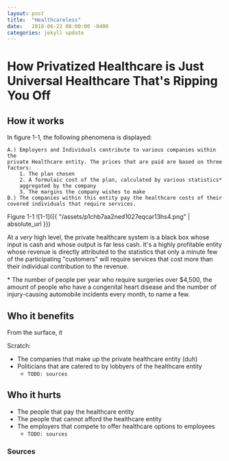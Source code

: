 ```yaml
---
layout: post
title:  "Healthcareless"
date:   2018-06-22 08:00:00 -0400
categories: jekyll update
---
```

# How Privatized Healthcare is Just Universal Healthcare That's Ripping You Off

## How it works

In figure 1-1, the following phenomena is displayed:

    A.) Employers and Individuals contribute to various companies within the
    private Healthcare entity. The prices that are paid are based on three
    factors:
        1. The plan chosen
        2. A formulaic cost of the plan, calculated by various statistics*
        aggregated by the company
        3. The margins the company wishes to make
    B.) The companies within this entity pay the healthcare costs of their
    covered individuals that require services.

Figure 1-1
![1-1]({{ "/assets/p1chb7aa2ned1027eqcar13hs4.png" | absolute_url }})

At a _very_ high level, the private healthcare system is a black box whose input
is cash and whose output is far less cash. It's a highly profitable entity whose
revenue is directly attributed to the statistics that only a minute few of the
participating "customers" will require services that cost more than their
individual contribution to the revenue.

\* The number of people per year who require surgeries over $4,500, the amount
of people who have a congenital heart disease and the number of injury-causing
automobile incidents every month, to name a few.

## Who it benefits
From the surface, it

Scratch:
- The companies that make up the private healthcare entity (duh)
- Politicians that are catered to by lobbyers of the healthcare entity
    - ```TODO: sources```

## Who it hurts
- The people that pay the healthcare entity
- The people that cannot afford the healthcare entity
- The employers that compete to offer healthcare options to employees
    - ```TODO: sources```

### Sources
